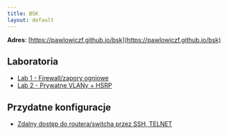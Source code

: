 ```yaml
---
title: BSK
layout: default
---
```


**Adres**: [https://pawlowiczf.github.io/bsk](https://pawlowiczf.github.io/bsk)  

## Laboratoria  

- [Lab 1 - Firewall/zapory ogniowe](firewalls/firewall.md)
- [Lab 2 - Prywatne VLANy + HSRP](notes/vlans.md)

## Przydatne konfiguracje 

- [Zdalny dostęp do routera/switcha przez SSH, TELNET](important/remote-access.md)